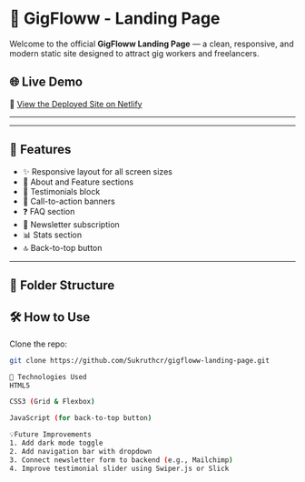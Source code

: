 # 🚀 GigFloww - Landing Page

Welcome to the official **GigFloww Landing Page** — a clean, responsive, and modern static site designed to attract gig workers and freelancers.
## 🌐 Live Demo

🔗 [View the Deployed Site on Netlify](https://gigfloww-landing-page.netlify.app/)

---
---

## 🌟 Features

- ✨ Responsive layout for all screen sizes
- 🧾 About and Feature sections
- 💬 Testimonials block
- 📣 Call-to-action banners
- ❓ FAQ section
- 📰 Newsletter subscription
- 📊 Stats section
- 🔝 Back-to-top button
---
## 📁 Folder Structure

## 🛠️ How to Use

Clone the repo:
   ```bash
   git clone https://github.com/Sukruthcr/gigfloww-landing-page.git

📌 Technologies Used
HTML5

CSS3 (Grid & Flexbox)

JavaScript (for back-to-top button)

💡Future Improvements
1. Add dark mode toggle
2. Add navigation bar with dropdown
3. Connect newsletter form to backend (e.g., Mailchimp)
4. Improve testimonial slider using Swiper.js or Slick